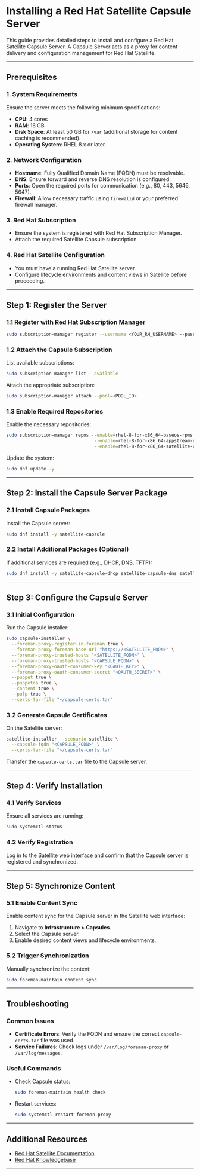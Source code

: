 # Installing a Red Hat Satellite Capsule Server

This guide provides detailed steps to install and configure a Red Hat Satellite Capsule Server. A Capsule Server acts as a proxy for content delivery and configuration management for Red Hat Satellite.

---

## Prerequisites

### 1. System Requirements
Ensure the server meets the following minimum specifications:
- **CPU**: 4 cores
- **RAM**: 16 GB
- **Disk Space**: At least 50 GB for `/var` (additional storage for content caching is recommended).
- **Operating System**: RHEL 8.x or later.

### 2. Network Configuration
- **Hostname**: Fully Qualified Domain Name (FQDN) must be resolvable.
- **DNS**: Ensure forward and reverse DNS resolution is configured.
- **Ports**: Open the required ports for communication (e.g., 80, 443, 5646, 5647).
- **Firewall**: Allow necessary traffic using `firewalld` or your preferred firewall manager.

### 3. Red Hat Subscription
- Ensure the system is registered with Red Hat Subscription Manager.
- Attach the required Satellite Capsule subscription.

### 4. Red Hat Satellite Configuration
- You must have a running Red Hat Satellite server.
- Configure lifecycle environments and content views in Satellite before proceeding.

---

## Step 1: Register the Server

### 1.1 Register with Red Hat Subscription Manager
```bash
sudo subscription-manager register --username <YOUR_RH_USERNAME> --password <YOUR_RH_PASSWORD>
```

### 1.2 Attach the Capsule Subscription
List available subscriptions:
```bash
sudo subscription-manager list --available
```
Attach the appropriate subscription:
```bash
sudo subscription-manager attach --pool=<POOL_ID>
```

### 1.3 Enable Required Repositories
Enable the necessary repositories:
```bash
sudo subscription-manager repos --enable=rhel-8-for-x86_64-baseos-rpms \
                                 --enable=rhel-8-for-x86_64-appstream-rpms \
                                 --enable=rhel-8-for-x86_64-satellite-capsule-7-rpms
```

Update the system:
```bash
sudo dnf update -y
```

---

## Step 2: Install the Capsule Server Package

### 2.1 Install Capsule Packages
Install the Capsule server:
```bash
sudo dnf install -y satellite-capsule
```

### 2.2 Install Additional Packages (Optional)
If additional services are required (e.g., DHCP, DNS, TFTP):
```bash
sudo dnf install -y satellite-capsule-dhcp satellite-capsule-dns satellite-capsule-tftp
```

---

## Step 3: Configure the Capsule Server

### 3.1 Initial Configuration
Run the Capsule installer:
```bash
sudo capsule-installer \
  --foreman-proxy-register-in-foreman true \
  --foreman-proxy-foreman-base-url "https://<SATELLITE_FQDN>" \
  --foreman-proxy-trusted-hosts "<SATELLITE_FQDN>" \
  --foreman-proxy-trusted-hosts "<CAPSULE_FQDN>" \
  --foreman-proxy-oauth-consumer-key "<OAUTH_KEY>" \
  --foreman-proxy-oauth-consumer-secret "<OAUTH_SECRET>" \
  --puppet true \
  --puppetca true \
  --content true \
  --pulp true \
  --certs-tar-file "~/capsule-certs.tar"
```

### 3.2 Generate Capsule Certificates
On the Satellite server:
```bash
satellite-installer --scenario satellite \
  --capsule-fqdn "<CAPSULE_FQDN>" \
  --certs-tar-file "~/capsule-certs.tar"
```
Transfer the `capsule-certs.tar` file to the Capsule server.

---

## Step 4: Verify Installation

### 4.1 Verify Services
Ensure all services are running:
```bash
sudo systemctl status
```

### 4.2 Verify Registration
Log in to the Satellite web interface and confirm that the Capsule server is registered and synchronized.

---

## Step 5: Synchronize Content

### 5.1 Enable Content Sync
Enable content sync for the Capsule server in the Satellite web interface:
1. Navigate to **Infrastructure > Capsules**.
2. Select the Capsule server.
3. Enable desired content views and lifecycle environments.

### 5.2 Trigger Synchronization
Manually synchronize the content:
```bash
sudo foreman-maintain content sync
```

---

## Troubleshooting

### Common Issues
- **Certificate Errors**: Verify the FQDN and ensure the correct `capsule-certs.tar` file was used.
- **Service Failures**: Check logs under `/var/log/foreman-proxy` or `/var/log/messages`.

### Useful Commands
- Check Capsule status:
  ```bash
  sudo foreman-maintain health check
  ```
- Restart services:
  ```bash
  sudo systemctl restart foreman-proxy
  ```

---

## Additional Resources
- [Red Hat Satellite Documentation](https://access.redhat.com/documentation/en-us/red_hat_satellite/)
- [Red Hat Knowledgebase](https://access.redhat.com/knowledge/)

---
